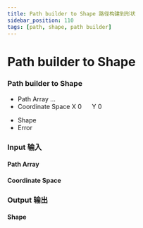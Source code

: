 ```yaml
---
title: Path builder to Shape 路径构建到形状
sidebar_position: 110
tags: [path, shape, path builder]
---
```


# Path builder to Shape

<div className="patch-container">
    <div className="patch processor">
        <h3>Path builder to Shape</h3>
        <ul className="inputs">
            <li>Path Array <span>...</span></li>
            <li>Coordinate Space X <span>0</span> &nbsp;&nbsp;&nbsp;&nbsp; Y <span>0</span></li>
        </ul>
        <ul className="outputs">
            <li>Shape</li>
           <li><span></span>Error</li>
        </ul>
    </div>
</div>

<div className="port-descriptions">
<div className="inputs">

### Input 输入

#### Path Array

#### Coordinate Space

</div>
<div className="outputs">

### Output 输出

#### Shape


</div>
</div>
